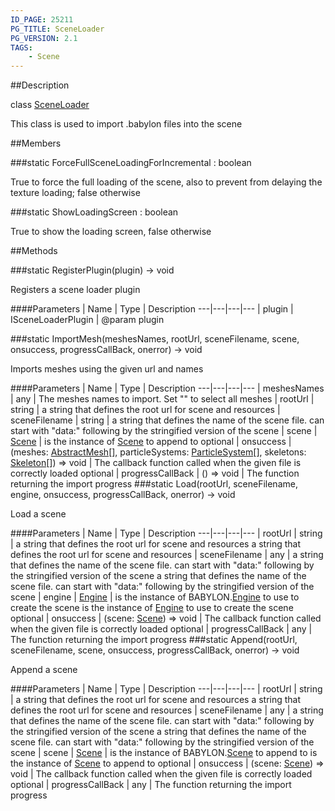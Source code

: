 ```yaml
---
ID_PAGE: 25211
PG_TITLE: SceneLoader
PG_VERSION: 2.1
TAGS:
    - Scene
---
```

##Description

class [SceneLoader](/classes/2.2/SceneLoader)

This class is used to import .babylon files into the scene

##Members

###static ForceFullSceneLoadingForIncremental : boolean

True to force the full loading of the scene, also to prevent from delaying the texture loading; false otherwise

###static ShowLoadingScreen : boolean

True to show the loading screen, false otherwise

##Methods

###static RegisterPlugin(plugin) &rarr; void

Registers a scene loader plugin

####Parameters
 | Name | Type | Description
---|---|---|---
 | plugin | ISceneLoaderPlugin |  @param plugin

###static ImportMesh(meshesNames, rootUrl, sceneFilename, scene, onsuccess, progressCallBack, onerror) &rarr; void

Imports meshes using the given url and names

####Parameters
 | Name | Type | Description
---|---|---|---
 | meshesNames | any |  The meshes names to import. Set &quot;&quot; to select all meshes
 | rootUrl | string |  a string that defines the root url for scene and resources
 | sceneFilename | string |  a string that defines the name of the scene file. can start with &quot;data:&quot; following by the stringified version of the scene
 | scene | [Scene](/classes/2.2/Scene) |  is the instance of [Scene](/classes/2.2/Scene) to append to
optional | onsuccess | (meshes: [AbstractMesh](/classes/2.2/AbstractMesh)[], particleSystems: [ParticleSystem](/classes/2.2/ParticleSystem)[], skeletons: [Skeleton](/classes/2.2/Skeleton)[]) =&gt; void |  The callback function called when the given file is correctly loaded
optional | progressCallBack | () =&gt; void |  The function returning the import progress
###static Load(rootUrl, sceneFilename, engine, onsuccess, progressCallBack, onerror) &rarr; void

Load a scene

####Parameters
 | Name | Type | Description
---|---|---|---
 | rootUrl | string |  a string that defines the root url for scene and resources a string that defines the root url for scene and resources
 | sceneFilename | any |  a string that defines the name of the scene file. can start with "data:" following by the stringified version of the scene a string that defines the name of the scene file. can start with &quot;data:&quot; following by the stringified version of the scene
 | engine | [Engine](/classes/2.2/Engine) |  is the instance of BABYLON.[Engine](/classes/2.2/Engine) to use to create the scene is the instance of [Engine](/classes/2.2/Engine) to use to create the scene
optional | onsuccess | (scene: [Scene](/classes/2.2/Scene)) =&gt; void |  The callback function called when the given file is correctly loaded
optional | progressCallBack | any |  The function returning the import progress
###static Append(rootUrl, sceneFilename, scene, onsuccess, progressCallBack, onerror) &rarr; void

Append a scene

####Parameters
 | Name | Type | Description
---|---|---|---
 | rootUrl | string |  a string that defines the root url for scene and resources a string that defines the root url for scene and resources
 | sceneFilename | any |  a string that defines the name of the scene file. can start with "data:" following by the stringified version of the scene a string that defines the name of the scene file. can start with &quot;data:&quot; following by the stringified version of the scene
 | scene | [Scene](/classes/2.2/Scene) |  is the instance of BABYLON.[Scene](/classes/2.2/Scene) to append to is the instance of [Scene](/classes/2.2/Scene) to append to
optional | onsuccess | (scene: [Scene](/classes/2.2/Scene)) =&gt; void |  The callback function called when the given file is correctly loaded
optional | progressCallBack | any |  The function returning the import progress
